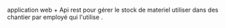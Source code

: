 application web + Api rest pour gérer le stock de materiel utiliser dans des chantier par employé qui l'utilise .
